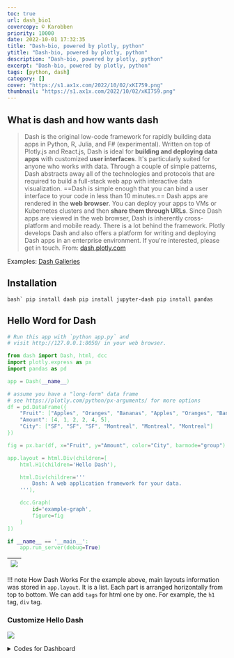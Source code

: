 ```yaml
---
toc: true
url: dash_bio1
covercopy: © Karobben
priority: 10000
date: 2022-10-01 17:32:35
title: "Dash-bio, powered by plotly, python"
ytitle: "Dash-bio, powered by plotly, python"
description: "Dash-bio, powered by plotly, python"
excerpt: "Dash-bio, powered by plotly, python"
tags: [python, dash]
category: []
cover: "https://s1.ax1x.com/2022/10/02/xKI759.png"
thumbnail: "https://s1.ax1x.com/2022/10/02/xKI759.png"
---
```


## What is dash and how wants dash

>  Dash is the original low-code framework for rapidly building data apps in Python, R, Julia, and F# (experimental). Written on top of Plotly.js and React.js, Dash is ideal for **building and deploying data apps** with customized **user interfaces**. It's particularly suited for anyone who works with data. Through a couple of simple patterns, Dash abstracts away all of the technologies and protocols that are required to build a full-stack web app with interactive data visualization. ==Dash is simple enough that you can bind a user interface to your code in less than 10 minutes.==
> Dash apps are rendered in the **web browser**. You can deploy your apps to VMs or Kubernetes clusters and then **share them through URLs**. Since Dash apps are viewed in the web browser, Dash is inherently cross-platform and mobile ready. There is a lot behind the framework. Plotly develops Dash and also offers a platform for writing and deploying Dash apps in an enterprise environment. If you're interested, please get in touch.
> From: [dash.plotly.com](https://dash.plotly.com/introduction)

Examples: [Dash Galleries](https://dash.gallery/Portal/)

## Installation

``bash`
pip install dash
pip install jupyter-dash
pip install pandas
``

## Hello Word for Dash

```python
# Run this app with `python app.py` and
# visit http://127.0.0.1:8050/ in your web browser.

from dash import Dash, html, dcc
import plotly.express as px
import pandas as pd

app = Dash(__name__)

# assume you have a "long-form" data frame
# see https://plotly.com/python/px-arguments/ for more options
df = pd.DataFrame({
    "Fruit": ["Apples", "Oranges", "Bananas", "Apples", "Oranges", "Bananas"],
    "Amount": [4, 1, 2, 2, 4, 5],
    "City": ["SF", "SF", "SF", "Montreal", "Montreal", "Montreal"]
})

fig = px.bar(df, x="Fruit", y="Amount", color="City", barmode="group")

app.layout = html.Div(children=[
    html.H1(children='Hello Dash'),

    html.Div(children='''
        Dash: A web application framework for your data.
    '''),

    dcc.Graph(
        id='example-graph',
        figure=fig
    )
])

if __name__ == '__main__':
    app.run_server(debug=True)
```

|![](https://s1.ax1x.com/2022/10/02/xK4pUs.png)|
|:-:|



!!! note How Dash Works
    For the example above, main layouts information was stored in `app.layout`. It is a list. Each part is arranged horizontally from top to bottom. We can add `tags` for html one by one. For example, the `h1` tag, `div` tag.

### Customize Hello Dash

![](https://s1.ax1x.com/2022/10/02/xKI759.png)

<!--<details>-->

<details>
<summary>Codes for Dashboard</summary>
```python
from dash import Dash, html, dcc
import plotly.express as px
import pandas as pd

app = Dash(__name__)

# assume you have a "long-form" data frame
# see https://plotly.com/python/px-arguments/ for more options
df = pd.DataFrame({
    "Fruit": ["Apples", "Oranges", "Bananas", "Apples", "Oranges", "Bananas"],
    "Amount": [4, 1, 2, 2, 4, 5],
    "City": ["SF", "SF", "SF", "Montreal", "Montreal", "Montreal"]
})

colors = {
    'background': '#111111',
    'text': '#7FDBFF'
}

markdown_text = '''
### Dash and Markdown

One of the greatist feature from Dash is the markdown rendering. It may can only redenring the basic features but it could be very helpful. unfortunately, it not support html tags in the markdown. **But it accepts code highlight!!  Chears!!!**<br>
<pre>
code test, this is a code block
</pre>
\```bash
echo hello world
\```
'''

fig = px.bar(df, x="Fruit", y="Amount", color="City", barmode="group")

app.layout = html.Div(children=[
    html.H1(children='Hello Dash',
            style={
            'textAlign': 'center',
            'color': colors['text']
        }),

    html.Div(children='''
        Dash: A web application framework for your data.
    ''',
            style={
            'textAlign': 'center',
            'color': colors['text'],
        }),

    html.Div(children=[
        html.Div(children=[dcc.Graph(
            id='example-graph',
            figure=fig, style={"height": 720})], style={'width':"60%",'height': "100%"}),
        html.Div(children=[
            dcc.Markdown(children=markdown_text),
            dcc.Graph(figure=fig, style={'width':"100%", "height": "100%"})
            ],
            style={'width':"40%", "height": "100%"})] ,
    style={'display': 'flex', "height": "100%"}
    )
])

if __name__ == '__main__':
    app.run_server(debug=True)
```

</details>
<!--</details>-->



## Styles

### Height auto-size by the window

50% of the height of the current window
```python
style={'width':"100%", "height": "50vh"}
```

### Window overflow-show

```python
style={'width':"100%", "max-height": "50%", "overflow": "scroll"}
style={'width':"100%", "max-height": "50%", "overflow-x": "scroll"}
style={'width':"100%", "max-height": "50%", "overflow-y": "scroll"}
```

## Call back


<!--<details>-->
<details><summary>Codes for Call back example</summary>

```python
from dash import Dash, dcc, html, Input, Output

app = Dash(__name__)

app.layout = html.Div([
    html.H6("Change the value in the text box to see callbacks in action!"),
    html.Div([
        "Input: ",
        dcc.Input(id='my-input', value='initial value', type='text')
    ]),
    html.Br(),
    html.Div(id='my-output'),

])


@app.callback(
    Output(component_id='my-output', component_property='children'),
    Input(component_id='my-input', component_property='value')
)
def update_output_div(input_value):
    return f'Output: {input_value}'


if __name__ == '__main__':
    app.run_server(debug=True)
```
</details>
<!--</details>-->

Example shw: [dash.plotly.com](https://dash.plotly.com/basic-callbacks)

!!! note Explain

Input widgets is from `dash.dcc.Input`. By giving an id as `my-input`, it could be called back. After we added it in a thread `@app.callback`, it can update automatically whenever you made a change.
For adding more callback widgets, we can add, Dropdown widgets for instance, and show the result on a new line. We can't add the Input&Output in the old thread directly. But we can add it in a new thread.

Two things for `callback` functions:
1. A threads is paired with function behind.
2. The parameters in the function following the order of the `Input` from the `@` threads.

When you paired a thread and function, the like below:

```python
@app.callback(
    Output("id1", 'data')
    Input("id2", 'value')
    Input("id3", 'data')
)
def update(P1, P2):
    P3 = P1 + P2
    return P3
```

In this result, it would accepts the data from widget 'id3' and 'id2'. New variable `P3` is returned and be assigned into the widget 'id1'. You can use it to make a sample calculator.

<!--<details>-->
<details><summary>Codes for Call back example</summary>

```python
from dash import Dash, dcc, html, Input, Output

app = Dash(__name__)

app.layout = html.Div([
    html.H6("Change the value in the text box to see callbacks in action!"),
    html.Div([
        "Input: ",
        dcc.Input(id='my-input', value='initial value', type='text'),
        dcc.Dropdown(['New York City', 'Montréal', 'San Francisco'], value='Montréal', id='my-input2'),
    ]),
    html.Br(),
    html.Div(id='my-output'),
    html.Div(id='my-output2'),

])

def TEST():
    print("123")

@app.callback(
    Output(component_id='my-output2', component_property='children'),
    Input(component_id='my-input2', component_property='value'),
)

@app.callback(
    Output(component_id='my-output', component_property='children'),
    Input(component_id='my-input', component_property='value'),

)

def update_output_div(input_value):
    return f'Output: {input_value}'


if __name__ == '__main__':
    app.run_server(debug=True)
```
</details>
<!--</details>-->


## Use local picture

The easiest and lightest way to using local picture is cite a picture in Markdown. But before doing that, you should make a directory `assets` and then, put the picture in it.

```md
![Picture](/assets/1.png)
```



## Plots


```python
import plotly.express as px

# All settings

fig = px.scatter(
    # Colors for each elements
    color = ['A', 'B', 'C'],
)

## map axis text
fig.update_layout(
    xaxis=dict(title='',
        tickvals= [1, 2, 3, 4, 5], # raw text in axis
        ticktext = ['a', 'b', 'c', 'd'] # alternative text
    )
)

# Other layout informations
fig.update_layout(
    # stringent size
    autosize=False,
    width=500,
    height=500,
    xaxis_title= "X Axis",
    yaxis_title= "Y Axis",
    title_font_color="salmon",
    #more details for title
    title={
        'y':0.9, 'x':0.5,
        'font': {'size': 30},
        'xanchor': 'center',
        'yanchor': 'top'}

)


# Bar plot
fig = px.bar(long_df, x="nation", y="count", color="medal", title="Long-Form Input")
```


### Blank Background for plot

```python
fig.update_layout(
    autosize=False,
    width=300,
    paper_bgcolor='rgba(0,0,0,0)',
    plot_bgcolor='rgba(0,0,0,0)',
    title={
        'y':0.9, 'x':0.5,
        'font': {'size': 30},
        'xanchor': 'center',
        'yanchor': 'top'}
)
```

























<style>
pre {
  background-color:#38393d;
  color: #5fd381;
}
</style>
